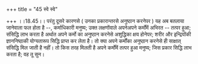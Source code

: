 +++
title = "45 स्वे स्वे"

+++
।।18.45।। परंतु दूसरे कारणसे ( उनका प्रकारान्तरसे अनुष्ठान करनेपर ) यह अब
बतलाया जानेवाला फल होता है --, कर्माधिकारी मनुष्य; उक्त लक्षणोंवाले
अपनेअपने कर्मोंमें अभिरत -- तत्पर हुआ; संसिद्धि लाभ करता है अर्थात अपने
कर्मो का अनुष्ठान करनेसे अशुद्धिका क्षय होनेपर; शरीर और इन्द्रियोंकी
ज्ञाननिष्ठाकी योग्यतारूप सिद्धि प्राप्त कर लेता है। तो क्या अपने
कर्मोंका अनुष्ठान करनेसे ही साक्षात् संसिद्धि मिल जाती है नहीं। तो किस
तरह मिलती है अपने कर्मोंमें तत्पर हुआ मनुष्य; जिस प्रकार सिद्धि लाभ करता
है; वह तू सुन।

